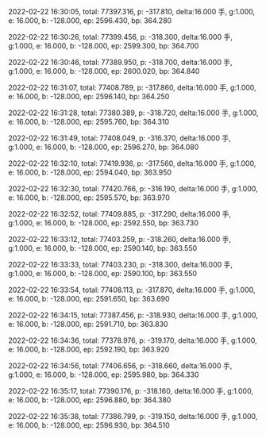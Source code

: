 2022-02-22 16:30:05, total: 77397.316, p: -317.810, delta:16.000 手, g:1.000, e: 16.000, b: -128.000, ep: 2596.430, bp: 364.280

2022-02-22 16:30:26, total: 77399.456, p: -318.300, delta:16.000 手, g:1.000, e: 16.000, b: -128.000, ep: 2599.300, bp: 364.700

2022-02-22 16:30:46, total: 77389.950, p: -318.700, delta:16.000 手, g:1.000, e: 16.000, b: -128.000, ep: 2600.020, bp: 364.840

2022-02-22 16:31:07, total: 77408.789, p: -317.860, delta:16.000 手, g:1.000, e: 16.000, b: -128.000, ep: 2596.140, bp: 364.250

2022-02-22 16:31:28, total: 77380.389, p: -318.720, delta:16.000 手, g:1.000, e: 16.000, b: -128.000, ep: 2595.760, bp: 364.310

2022-02-22 16:31:49, total: 77408.049, p: -316.370, delta:16.000 手, g:1.000, e: 16.000, b: -128.000, ep: 2596.270, bp: 364.080

2022-02-22 16:32:10, total: 77419.936, p: -317.560, delta:16.000 手, g:1.000, e: 16.000, b: -128.000, ep: 2594.040, bp: 363.950

2022-02-22 16:32:30, total: 77420.766, p: -316.190, delta:16.000 手, g:1.000, e: 16.000, b: -128.000, ep: 2595.570, bp: 363.970

2022-02-22 16:32:52, total: 77409.885, p: -317.290, delta:16.000 手, g:1.000, e: 16.000, b: -128.000, ep: 2592.550, bp: 363.730

2022-02-22 16:33:12, total: 77403.259, p: -318.260, delta:16.000 手, g:1.000, e: 16.000, b: -128.000, ep: 2590.140, bp: 363.550

2022-02-22 16:33:33, total: 77403.230, p: -318.300, delta:16.000 手, g:1.000, e: 16.000, b: -128.000, ep: 2590.100, bp: 363.550

2022-02-22 16:33:54, total: 77408.113, p: -317.870, delta:16.000 手, g:1.000, e: 16.000, b: -128.000, ep: 2591.650, bp: 363.690

2022-02-22 16:34:15, total: 77387.456, p: -318.930, delta:16.000 手, g:1.000, e: 16.000, b: -128.000, ep: 2591.710, bp: 363.830

2022-02-22 16:34:36, total: 77378.976, p: -319.170, delta:16.000 手, g:1.000, e: 16.000, b: -128.000, ep: 2592.190, bp: 363.920

2022-02-22 16:34:56, total: 77406.656, p: -318.660, delta:16.000 手, g:1.000, e: 16.000, b: -128.000, ep: 2595.980, bp: 364.330

2022-02-22 16:35:17, total: 77390.176, p: -318.160, delta:16.000 手, g:1.000, e: 16.000, b: -128.000, ep: 2596.880, bp: 364.380

2022-02-22 16:35:38, total: 77386.799, p: -319.150, delta:16.000 手, g:1.000, e: 16.000, b: -128.000, ep: 2596.930, bp: 364.510